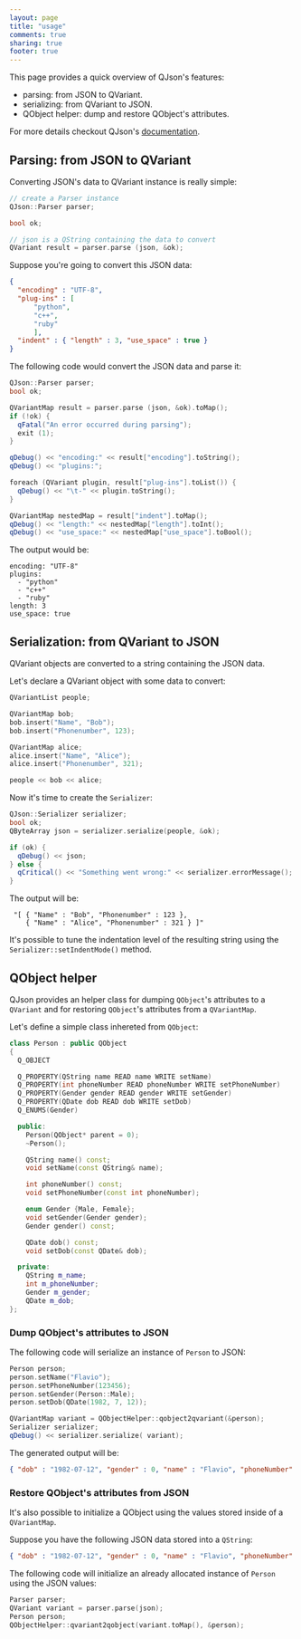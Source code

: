 ```yaml
---
layout: page
title: "usage"
comments: true
sharing: true
footer: true
---
```


This page provides a quick overview of QJson's features:

* parsing: from JSON to QVariant.
* serializing: from QVariant to JSON.
* QObject helper: dump and restore QObject's attributes.

For more details checkout QJson's [documentation](http://qjson.sourceforge.net/docs/index.html).


## Parsing: from JSON to QVariant

Converting JSON's data to QVariant instance is really simple:


```cpp
// create a Parser instance
QJson::Parser parser;

bool ok;

// json is a QString containing the data to convert
QVariant result = parser.parse (json, &ok);
```

Suppose you're going to convert this JSON data:

```json
{
  "encoding" : "UTF-8",
  "plug-ins" : [
      "python",
      "c++",
      "ruby"
      ],
  "indent" : { "length" : 3, "use_space" : true }
}
```

The following code would convert the JSON data and parse it:

```cpp
QJson::Parser parser;
bool ok;

QVariantMap result = parser.parse (json, &ok).toMap();
if (!ok) {
  qFatal("An error occurred during parsing");
  exit (1);
}

qDebug() << "encoding:" << result["encoding"].toString();
qDebug() << "plugins:";

foreach (QVariant plugin, result["plug-ins"].toList()) {
  qDebug() << "\t-" << plugin.toString();
}

QVariantMap nestedMap = result["indent"].toMap();
qDebug() << "length:" << nestedMap["length"].toInt();
qDebug() << "use_space:" << nestedMap["use_space"].toBool();
```

The output would be:

```
encoding: "UTF-8"
plugins:
  - "python"
  - "c++"
  - "ruby"
length: 3
use_space: true
```

## Serialization: from QVariant to JSON

QVariant objects are converted to a string containing the JSON data.


Let's declare a QVariant object with some data to convert:

```cpp
QVariantList people;

QVariantMap bob;
bob.insert("Name", "Bob");
bob.insert("Phonenumber", 123);

QVariantMap alice;
alice.insert("Name", "Alice");
alice.insert("Phonenumber", 321);

people << bob << alice;
```

Now it's time to create the `Serializer`:

```cpp
QJson::Serializer serializer;
bool ok;
QByteArray json = serializer.serialize(people, &ok);

if (ok) {
  qDebug() << json;
} else {
  qCritical() << "Something went wrong:" << serializer.errorMessage();
}
```

The output will be:

```
 "[ { "Name" : "Bob", "Phonenumber" : 123 },
    { "Name" : "Alice", "Phonenumber" : 321 } ]"
```
It's possible to tune the indentation level of the resulting string using the
`Serializer::setIndentMode()` method.


## QObject helper

QJson provides an helper class for dumping `QObject`'s attributes to a `QVariant` and
for restoring `QObject`'s attributes from a `QVariantMap`.

Let's define a simple class inhereted from `QObject`:
```cpp
class Person : public QObject
{
  Q_OBJECT

  Q_PROPERTY(QString name READ name WRITE setName)
  Q_PROPERTY(int phoneNumber READ phoneNumber WRITE setPhoneNumber)
  Q_PROPERTY(Gender gender READ gender WRITE setGender)
  Q_PROPERTY(QDate dob READ dob WRITE setDob)
  Q_ENUMS(Gender)

  public:
    Person(QObject* parent = 0);
    ~Person();

    QString name() const;
    void setName(const QString& name);

    int phoneNumber() const;
    void setPhoneNumber(const int phoneNumber);

    enum Gender {Male, Female};
    void setGender(Gender gender);
    Gender gender() const;

    QDate dob() const;
    void setDob(const QDate& dob);

  private:
    QString m_name;
    int m_phoneNumber;
    Gender m_gender;
    QDate m_dob;
};
```
### Dump QObject's attributes to JSON

The following code will serialize an instance of `Person` to JSON:
```cpp
Person person;
person.setName("Flavio");
person.setPhoneNumber(123456);
person.setGender(Person::Male);
person.setDob(QDate(1982, 7, 12));

QVariantMap variant = QObjectHelper::qobject2qvariant(&person);
Serializer serializer;
qDebug() << serializer.serialize( variant);
```

The generated output will be:
```json
{ "dob" : "1982-07-12", "gender" : 0, "name" : "Flavio", "phoneNumber" : 123456 }
```
### Restore QObject's attributes from JSON

It's also possible to initialize a QObject using the values stored inside of a
`QVariantMap`.

Suppose you have the following JSON data stored into a `QString`:
```json
{ "dob" : "1982-07-12", "gender" : 0, "name" : "Flavio", "phoneNumber" : 123456 }
```

The following code will initialize an already allocated instance of `Person` using the JSON values:
```cpp
Parser parser;
QVariant variant = parser.parse(json);
Person person;
QObjectHelper::qvariant2qobject(variant.toMap(), &person);
```

